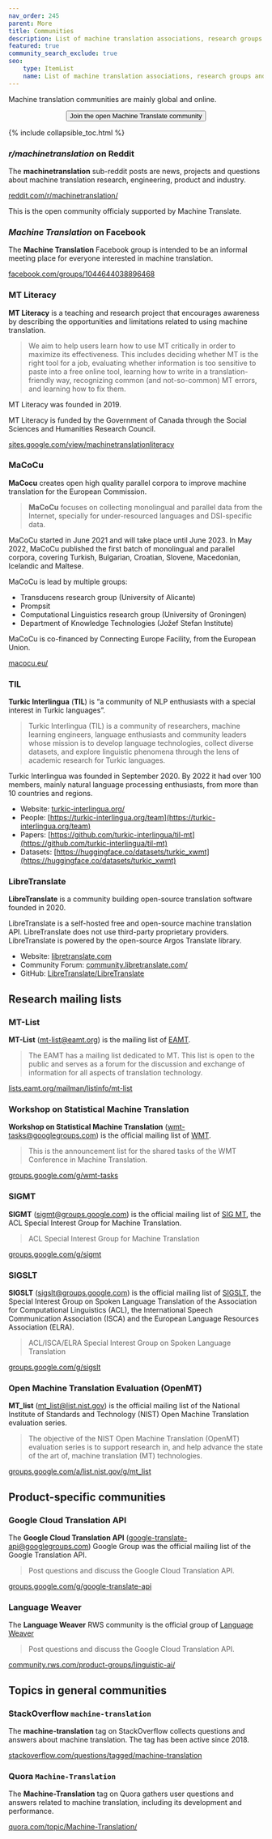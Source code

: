 ```yaml
---
nav_order: 245
parent: More
title: Communities
description: List of machine translation associations, research groups and communities
featured: true
community_search_exclude: true
seo:
    type: ItemList
    name: List of machine translation associations, research groups and communities
---
```


Machine translation communities are mainly global and online.

<center>
    <a href="https://reddit.com/r/machinetranslation" class="no-arrow" target="_blank">
        <button id="airtable-button">
            Join the open Machine Translate community
        </button>
    </a>
</center>

{% include collapsible_toc.html %}

### *r/machinetranslation* on Reddit

The **machinetranslation** sub-reddit posts are news, projects and questions about machine translation research, engineering, product and industry.

[reddit.com/r/machinetranslation/](https://www.reddit.com/r/machinetranslation/)

This is the open community officialy supported by Machine Translate.


### *Machine Translation* on Facebook

The **Machine Translation** Facebook group is intended to be an informal meeting place for everyone interested in machine translation.

[facebook.com/groups/1044644038896468](https://www.facebook.com/groups/1044644038896468)


### MT Literacy

**MT Literacy** is a teaching and research project that encourages awareness by describing the opportunities and limitations related to using machine translation.

> We aim to help users learn how to use MT critically in order to maximize its effectiveness. This includes deciding whether MT is the right tool for a job, evaluating whether information is too sensitive to paste into a free online tool, learning how to write in a translation-friendly way, recognizing common (and not-so-common) MT errors, and learning how to fix them.

MT Literacy was founded in 2019.

MT Literacy is funded by the Government of Canada through the Social Sciences and Humanities Research Council.

[sites.google.com/view/machinetranslationliteracy](https://sites.google.com/view/machinetranslationliteracy/)

### MaCoCu

**MaCocu** creates open high quality parallel corpora to improve machine translation for the European Commission.

> **MaCoCu** focuses on collecting monolingual and parallel data from the Internet, specially for under-resourced languages and DSI-specific data.

MaCoCu started in June 2021 and will take place until June 2023.
In May 2022, MaCoCu published the first batch of monolingual and parallel corpora, covering Turkish, Bulgarian, Croatian, Slovene, Macedonian, Icelandic and Maltese.

MaCoCu is lead by multiple groups:
- Transducens research group (University of Alicante)
- Prompsit
- Computational Linguistics research group (University of Groningen)
- Department of Knowledge Technologies (Jožef Stefan Institute)

MaCoCu is co-financed by Connecting Europe Facility, from the European Union.

[macocu.eu/](https://macocu.eu)


### TIL

**Turkic Interlingua** (**TIL**) is “a community of NLP enthusiasts with a special interest in Turkic languages”.

> Turkic Interlingua (TIL) is a community of researchers, machine learning engineers, language enthusiasts and community leaders whose mission is to develop language technologies, collect diverse datasets, and explore linguistic phenomena through the lens of academic research for Turkic languages.

Turkic Interlingua was founded in September 2020.
By 2022 it had over 100 members, mainly natural language processing enthusiasts, from more than 10 countries and regions.

- Website: [turkic-interlingua.org/](https://turkic-interlingua.org/)
- People: [https://turkic-interlingua.org/team](https://turkic-interlingua.org/team)
- Papers: [https://github.com/turkic-interlingua/til-mt](https://github.com/turkic-interlingua/til-mt)
- Datasets: [https://huggingface.co/datasets/turkic_xwmt](https://huggingface.co/datasets/turkic_xwmt)

### LibreTranslate

**LibreTranslate** is a community building open-source translation software founded in 2020.

LibreTranslate is a self-hosted free and open-source machine translation API.
LibreTranslate does not use third-party proprietary providers.
LibreTranslate is powered by the open-source Argos Translate library.

- Website: [libretranslate.com](https://libretranslate.com/)
- Community Forum: [community.libretranslate.com/](https://community.libretranslate.com/)
- GitHub: [LibreTranslate/LibreTranslate](https://github.com/LibreTranslate/LibreTranslate)

## Research mailing lists

### MT-List

**MT-List** (mt-list@eamt.org) is the mailing list of [EAMT](/associations/eamt.md).

> The EAMT has a mailing list dedicated to MT. This list is open to the public and serves as a forum for the discussion and exchange of information for all aspects of translation technology.

[lists.eamt.org/mailman/listinfo/mt-list](https://lists.eamt.org/mailman/listinfo/mt-list)


### Workshop on Statistical Machine Translation

**Workshop on Statistical Machine Translation** (wmt-tasks@googlegroups.com) is the official mailing list of [WMT](/associations/wmt.md).

> This is the announcement list for the shared tasks of the WMT Conference in Machine Translation.

[groups.google.com/g/wmt-tasks](https://groups.google.com/g/wmt-tasks)


### SIGMT

**SIGMT** (sigmt@groups.google.com) is the official mailing list of [SIG MT](/associations/sigmt.md), the ACL Special Interest Group for Machine Translation.

> ACL Special Interest Group for Machine Translation

[groups.google.com/g/sigmt](https://groups.google.com/g/sigmt)


### SIGSLT

**SIGSLT** (sigslt@groups.google.com) is the official mailing list of [SIGSLT](/associations/sigslt.md), the Special Interest Group on Spoken Language Translation of the Association for Computational Linguistics (ACL), the International Speech Communication Association (ISCA) and the European Language Resources Association (ELRA).

> ACL/ISCA/ELRA Special Interest Group on Spoken Language Translation

[groups.google.com/g/sigslt](https://groups.google.com/g/sigslt)


### Open Machine Translation Evaluation (OpenMT)

**MT_list** (mt_list@list.nist.gov) is the official mailing list of the National Institute of Standards and Technology (NIST) Open Machine Translation evaluation series.

> The objective of the NIST Open Machine Translation (OpenMT) evaluation series is to support research in, and help advance the state of the art of, machine translation (MT) technologies.

[groups.google.com/a/list.nist.gov/g/mt_list](https://groups.google.com/a/list.nist.gov/g/mt_list)


## Product-specific communities

### Google Cloud Translation API

The **Google Cloud Translation API** (google-translate-api@googlegroups.com) Google Group was the official mailing list of the Google Translation API.

> Post questions and discuss the Google Cloud Translation API.

[groups.google.com/g/google-translate-api](https://groups.google.com/g/google-translate-api)


### Language Weaver

The **Language Weaver** RWS community is the official group of [Language Weaver](/apis/language-weaver.md)

> Post questions and discuss the Google Cloud Translation API.

[community.rws.com/product-groups/linguistic-ai/](https://community.rws.com/product-groups/linguistic-ai/)



## Topics in general communities

### StackOverflow `machine-translation`

The **machine-translation** tag on StackOverflow collects questions and answers about machine translation.
The tag has been active since 2018.

[stackoverflow.com/questions/tagged/machine-translation](https://stackoverflow.com/questions/tagged/machine-translation)


### Quora `Machine-Translation`

The **Machine-Translation** tag on Quora gathers user questions and answers related to machine translation, including its development and performance.

[quora.com/topic/Machine-Translation/](https://www.quora.com/topic/Machine-Translation/)


